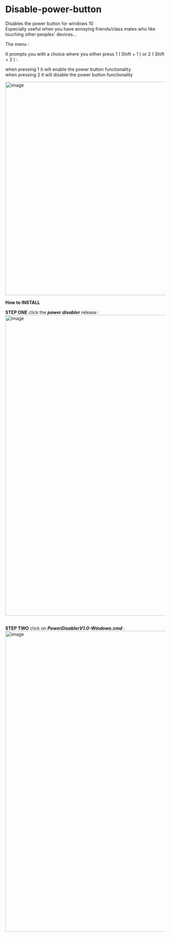 # Disable-power-button

Disables the power button for windows 10
<br > Especially useful when you have annoying friends/class mates who like 
<br > touching other peoples' devices...

The menu :

It prompts you with a choice where you either press 1 ( Shift + 1 ) or 2 ( Shift + 2 ) :

when pressing 1 it will enable the power button functionality
<br >
when pressing 2 it will disable the power button functionality


<img width="671" alt="image" src="https://github.com/CaptainDragons/Disable-power-button/assets/87574028/b7e59c44-e51e-4f1a-af8e-0f96ef7ce49a">

**How to INSTALL**

**STEP ONE**
click the ***power disabler*** release :
<img width="945" alt="image" src="https://github.com/AnCarsenat/Disable-power-button/assets/87574028/e06af736-4ed5-46f4-b3e2-96081555a026">

<br >**STEP TWO**
click on ***PowerDisablerV1.0-Windows.cmd*** :
<img width="946" alt="image" src="https://github.com/AnCarsenat/Disable-power-button/assets/87574028/7c3eb873-224e-4c75-8ef6-355be991d608">




